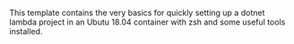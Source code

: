 This template contains the very basics for quickly setting up a dotnet lambda project in an Ubutu 18.04 container with zsh and some useful tools installed.